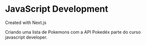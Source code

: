 # JavaScript Development

Created with Next.js

Criando uma lista de Pokemons com a API Pokedéx parte do curso javascript developer.
